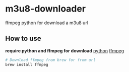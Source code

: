 # m3u8-downloader
ffmpeg python for download a m3u8 url 

## How to use

**require python and ffmpeg for download**
[python](https://www.python.org/downloads/) [ffmpeg](https://www.ffmpeg.org)
```bash
# Download ffmpeg from brew for from url
brew install ffmpeg

```
